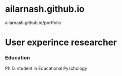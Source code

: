 # ailarnash.github.io
ailarnash.github.io/portfolio
# User experince researcher
### Education
Ph.D. student in Educational Pyschology
